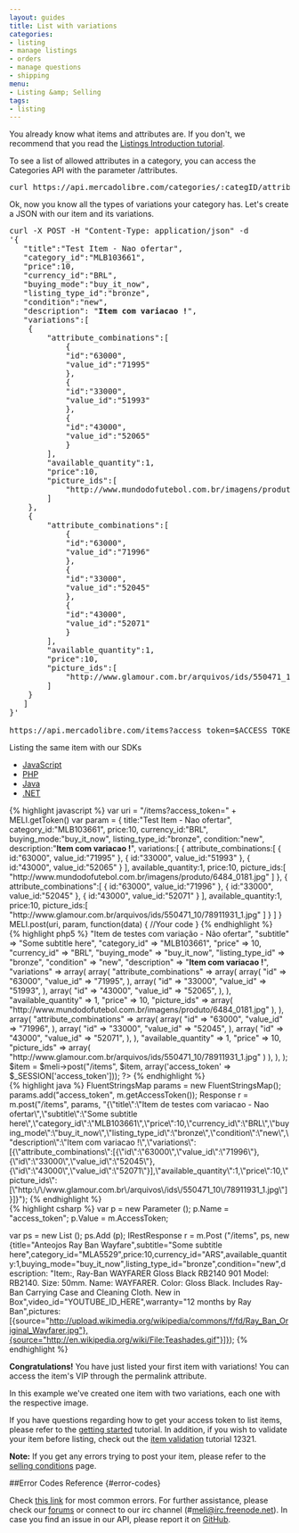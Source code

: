 ```yaml
---
layout: guides
title: List with variations
categories:
- listing
- manage listings
- orders
- manage questions
- shipping
menu:
- Listing &amp; Selling
tags:
- listing
---
```



You already know what items and attributes are. If you don't, we recommend that you read the [Listings Introduction tutorial](/listing-introduction).

To see a list of allowed attributes in a category, you can access the Categories API with the parameter /attributes.

<pre class="terminal">
curl https://api.mercadolibre.com/categories/:categID/attributes/
</pre>

Ok, now you know all the types of variations your category has. Let's create a JSON with our item and its variations.

<pre class="terminal">
curl -X POST -H "Content-Type: application/json" -d
'{
   "title":"Test Item - Nao ofertar",
   "category_id":"MLB103661",
   "price":10,
   "currency_id":"BRL",
   "buying_mode":"buy_it_now",
   "listing_type_id":"bronze",
   "condition":"new",
   "description": "<b>Item com variacao !</b>",
   "variations":[
  	{
     	"attribute_combinations":[
        	{
           	"id":"63000",
           	"value_id":"71995"
        	},
        	{
           	"id":"33000",
           	"value_id":"51993"
        	},
        	{
           	"id":"43000",
           	"value_id":"52065"
        	}
     	],
     	"available_quantity":1,
     	"price":10,
     	"picture_ids":[
        	"http://www.mundodofutebol.com.br/imagens/produto/6484_0181.jpg"
     	]
  	},
  	{
     	"attribute_combinations":[
        	{
           	"id":"63000",
           	"value_id":"71996"
        	},
        	{
           	"id":"33000",
           	"value_id":"52045"
        	},
        	{
           	"id":"43000",
           	"value_id":"52071"
        	}
     	],
     	"available_quantity":1,
     	"price":10,
     	"picture_ids":[
        	"http://www.glamour.com.br/arquivos/ids/550471_10/78911931_1.jpg"
     	]
  	}
   ]
}'

https://api.mercadolibre.com/items?access_token=$ACCESS_TOKEN
</pre>

Listing the same item with our SDKs

<div id="code">
  <ul>
    <li><a href="#js">JavaScript</a></li>
    <li><a href="#php">PHP</a></li>
    <li><a href="#java">Java</a></li>
    <li><a href="#net">.NET</a></li>
  </ul>
  <div>
    <div id="js">
{% highlight javascript %}
var uri = "/items?access_token=" + MELI.getToken()
var param = {
   title:"Test Item - Nao ofertar",
   category_id:"MLB103661",
   price:10,
   currency_id:"BRL",
   buying_mode:"buy_it_now",
   listing_type_id:"bronze",
   condition:"new",
   description:"<b>Item com variacao !</b>",
   variations:[
      {
         attribute_combinations:[
            {
               id:"63000",
               value_id:"71995"
            },
            {
               id:"33000",
               value_id:"51993"
            },
            {
               id:"43000",
               value_id:"52065"
            }
         ],
         available_quantity:1,
         price:10,
         picture_ids:[
            "http://www.mundodofutebol.com.br/imagens/produto/6484_0181.jpg"
         ]
      },
      {
         attribute_combinations":[
            {
               id:"63000",
               value_id:"71996"
            },
            {
               id:"33000",
               value_id:"52045"
            },
            {
               id:"43000",
               value_id:"52071"
            }
         ],
         available_quantity:1,
         price:10,
         picture_ids:[
            "http://www.glamour.com.br/arquivos/ids/550471_10/78911931_1.jpg"
         ]
      }
   ]
}
MELI.post(uri, param, function(data) {
  //Your code
}
{% endhighlight %}
    </div>
    <div id="php">
{% highlight php5 %}
<?php
$item = array(
  "title" => "Item de testes com variação - Não ofertar",
  "subtitle" => "Some subtitle here",
  "category_id" => "MLB103661",
  "price" => 10,
  "currency_id" => "BRL",
  "buying_mode" => "buy_it_now",
  "listing_type_id" => "bronze",
  "condition" => "new",
  "description" => "<b>Item com variacao !</b>",
  "variations" => array(
    array(
      "attribute_combinations" => array(
        array(
          "id" => "63000",
          "value_id" => "71995",
        ),
        array(
          "id" => "33000",
          "value_id" => "51993",
        ),
        array(
          "id" => "43000",
          "value_id" => "52065",
        ),
      ),
      "available_quantity" => 1,
      "price" => 10,
      "picture_ids" => array(
        "http://www.mundodofutebol.com.br/imagens/produto/6484_0181.jpg"
      ),
    ),
    array(
      "attribute_combinations" => array(
        array(
          "id" => "63000",
          "value_id" => "71996",
        ),
        array(
          "id" => "33000",
          "value_id" => "52045",
        ),
        array(
          "id" => "43000",
          "value_id" => "52071",
        ),
      ),
      "available_quantity" => 1,
      "price" => 10,
      "picture_ids" => array(
        "http://www.glamour.com.br/arquivos/ids/550471_10/78911931_1.jpg"
      )
    ),
  ),
);
$item = $meli->post("/items", $item, array('access_token' => $_SESSION['access_token']));
?>
{% endhighlight %}
    </div>
    <div id="java">
{% highlight java %}
FluentStringsMap params = new FluentStringsMap();
params.add("access_token", m.getAccessToken());
Response r = m.post("/items", params, "{\"title\":\"Item de testes com variacao - Nao ofertar\",\"subtitle\":\"Some subtitle here\",\"category_id\":\"MLB103661\",\"price\":10,\"currency_id\":\"BRL\",\"buying_mode\":\"buy_it_now\",\"listing_type_id\":\"bronze\",\"condition\":\"new\",\"description\":\"Item com variacao !\",\"variations\":[{\"attribute_combinations\":[{\"id\":\"63000\",\"value_id\":\"71996\"},{\"id\":\"33000\",\"value_id\":\"52045\"},{\"id\":\"43000\",\"value_id\":\"52071\"}],\"available_quantity\":1,\"price\":10,\"picture_ids\":[\"http:\/\/www.glamour.com.br\/arquivos\/ids\/550471_10\/78911931_1.jpg\"]}]}");
{% endhighlight %}
    </div>
    <div id="net">
{% highlight csharp %}
var p = new Parameter ();
p.Name = "access_token";
p.Value = m.AccessToken;

var ps = new List<Parameter> ();
ps.Add (p);
IRestResponse r = m.Post ("/items", ps, new {title="Anteojos Ray Ban Wayfare",subtitle="Some subtitle here",category_id="MLA5529",price:10,currency_id="ARS",available_quantity:1,buying_mode="buy_it_now",listing_type_id="bronze",condition="new",description: "Item:, Ray-Ban WAYFARER Gloss Black RB2140 901 Model: RB2140. Size: 50mm. Name: WAYFARER. Color: Gloss Black. Includes Ray-Ban Carrying Case and Cleaning Cloth. New in Box",video_id="YOUTUBE_ID_HERE",warranty="12 months by Ray Ban",pictures:[{source="http://upload.wikimedia.org/wikipedia/commons/f/fd/Ray_Ban_Original_Wayfarer.jpg"},{source="http://en.wikipedia.org/wiki/File:Teashades.gif"}]});
{% endhighlight %}
    </div>

  </div>

</div>


**Congratulations!** You have just listed your first item with variations! You can access the item's VIP through the permalink attribute.


In this example we've created one item with two variations, each one with the respective image.

If you have questions regarding how to get your access token to list items, please refer to the [getting started](/getting-started) tutorial. In addition, if you wish to validate your item before listing, check out the [item validation](/validate-item) tutorial 12321.

**Note:** If you get any errors trying to post your item, please refer to the [selling conditions](http://www.mercadolibre.com/jm/ml.faqs.framework.main.FaqsController?pageId=FAQ&amp;faqId=2407&amp;categId=COST&amp;type=FAQ) page.

##Error Codes Reference {#error-codes}

Check <a href="/list-your-item/#error-codes">this link</a> for most common errors. For further assistance, please check our <a href='/community' target='_blank'>forums</a> or connect to our irc channel (#meli@irc.freenode.net). In case you find an issue in our API, please report it on <a href='https://github.com/mercadolibre/api/issues' target='_blank'>GitHub</a>.

<script>

  window.onload = function() { startDrawing(); }

  function startDrawing(){
      $("#code").tabNavigator();

  }
</script>
